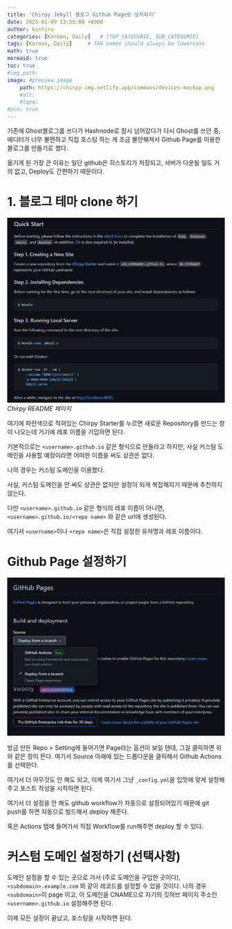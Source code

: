 ```yaml
---
title: 'Chirpy Jekyll 블로그 Github Page로 설치하기'
date: 2023-01-09 13:55:00 +0900
author: kintiru
categories: [Korean, Daily]   # [TOP_CATEGORIE, SUB_CATEGORIE]
tags: [Korean, Daily]     # TAG names should always be lowercase
math: true
mermaid: true
toc: true
#img_path: 
image: #preview image
    path: https://chirpy-img.netlify.app/commons/devices-mockup.png
    #alt:
    #lqpq:
#pin: true
---
```

<!--- 
Include script per post to prevent version break and better per post management
-->
<script src="https://cdn.jsdelivr.net/npm/chart.js@4.1.2/dist/chart.umd.js"></script>

기존에 Ghost블로그를 쓰다가 Hashnode로 잠시 넘어갔다가 다시 Ghost를 쓰던 중, 에디터가 너무 불편하고 직접 호스팅 하는 게 조금 불안해져서 Github Page를 이용한 블로그를 만들기로 했다.

옮기게 된 가장 큰 이유는 일단 github은 히스토리가 저장되고, 서버가 다운될 일도 거의 없고, Deploy도 간편하기 때문이다.

# 1. 블로그 테마 clone 하기

![Chirpy Docs](/assets/img/2023/01/2023-01-09%20202949.png)
_Chirpy README 페이지_

여기에 파란색으로 적혀있는 Chirpy Starter를 누르면 새로운 Repository를 만드는 창이 나오는데 거기에 레포 이름을 기입하면 된다.

기본적으로는 `<username>.github.io` 같은 형식으로 만들라고 하지만, 사실 커스텀 도메인을 사용할 예정이라면 어떠한 이름을 써도 상관은 없다.

나의 경우는 커스텀 도메인을 이용했다.

사실, 커스텀 도메인을 안 써도 상관은 없지만 설정이 되게 복잡해지기 때문에 추천하지 않는다.

다만 `<username>.github.io` 같은 형식의 레포 이름이 아니면, `<username>.github.io/<repo name>` 와 같은 url에 생성된다.

여기서 `<username>`이나 `<repo name>`은 직접 설정한 유저명과 레포 이름이다.

# Github Page 설정하기

![Github Page 설정 창](/assets/img/2023/01/2023-01-09%20203626.png)

방금 만든 Repo > Setting에 들어가면 Page라는 옵션이 보일 텐데, 그걸 클릭하면 위와 같은 창이 뜬다. 여기서 Source 아래에 있는 드롭다운을 클릭해서 Github Actions를 선택한다.

여기서 더 아무것도 안 해도 되고, 이제 여기서 그냥 `_config.yml`을 입맛에 맞게 설정해주고 포스트 작성을 시작하면 된다. 

여기서 더 설정을 안 해도 github workflow가 자동으로 설정되어있기 때문에 git push를 하면 자동으로 빌드해서 deploy 해준다.

혹은 Actions 탭에 들어가서 직접 Workflow를 run해주면 deploy 할 수 있다.

# 커스텀 도메인 설정하기 (선택사항)

도메인 설정을 할 수 있는 곳으로 가서 (주로 도메인을 구입한 곳이다), `<subdomain>.example.com` 와 같이 레코드를 설정할 수 있을 것이다. 나의 경우 `<subdomain>`이 page 이고, 이 도메인을 CNAME으로 자기의 깃허브 페이지 주소인 `<username>.github.io` 설정해주면 된다. 

이제 모든 설정이 끝났고, 포스팅을 시작하면 된다.